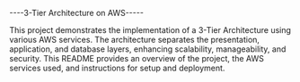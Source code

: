 ----3-Tier Architecture on AWS-----

This project demonstrates the implementation of a 3-Tier Architecture using various AWS services. The architecture separates the presentation, application, and database layers, enhancing scalability, manageability, and security. This README provides an overview of the project, the AWS services used, and instructions for setup and deployment.

